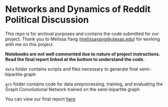 # Networks and Dynamics of Reddit Political Discussion

This repo is for archival purposes and contains the code submitted for our project. Thank you to Melissa Yang (melissayang@utexas.edu) for working with me on this project.

**Notebooks are not well commented due to nature of project instructions. Read the final report linked at the bottom to understand the code.**

`data` folder contains scripts and files necessary to generate final semi-bipartite graph

`gcn` folder contains code for data preprocessing, training, and evaluating the Graph Convolutional Network trained on the semi-bipartite graph

You can view our final report [here](https://drive.google.com/file/d/1ryl9kU4CYfqakfIMvoqOnPS8TFI0n2sR/view?usp=sharing)
